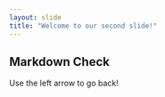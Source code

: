 ```yaml
---
layout: slide
title: "Welcome to our second slide!"
---
```

## Markdown Check ##
Use the left arrow to go back!
